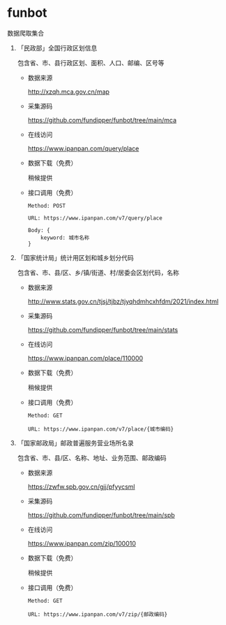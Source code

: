 # funbot

数据爬取集合

1. 「民政部」全国行政区划信息

   包含省、市、县行政区划、面积、人口、邮编、区号等

   - 数据来源

     http://xzqh.mca.gov.cn/map

   - 采集源码

     https://github.com/fundipper/funbot/tree/main/mca

   - 在线访问

     https://www.ipanpan.com/query/place

   - 数据下载（免费）

     稍候提供

   - 接口调用（免费）

     ```
     Method: POST

     URL: https://www.ipanpan.com/v7/query/place

     Body: {
         keyword: 城市名称
     }
     ```

2. 「国家统计局」统计用区划和城乡划分代码

   包含省、市、县/区、乡/镇/街道、村/居委会区划代码，名称

   - 数据来源

     http://www.stats.gov.cn/tjsj/tjbz/tjyqhdmhcxhfdm/2021/index.html

   - 采集源码

     https://github.com/fundipper/funbot/tree/main/stats

   - 在线访问

     https://www.ipanpan.com/place/110000

   - 数据下载（免费）

     稍候提供

   - 接口调用（免费）

     ```
     Method: GET

     URL: https://www.ipanpan.com/v7/place/{城市编码}

     ```

3. 「国家邮政局」邮政普遍服务营业场所名录

   包含省、市、县/区、名称、地址、业务范围、邮政编码

   - 数据来源

     https://zwfw.spb.gov.cn/gjj/pfyycsml

   - 采集源码

     https://github.com/fundipper/funbot/tree/main/spb

   - 在线访问

     https://www.ipanpan.com/zip/100010

   - 数据下载（免费）

     稍候提供

   - 接口调用（免费）

     ```
     Method: GET

     URL: https://www.ipanpan.com/v7/zip/{邮政编码}

     ```

